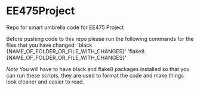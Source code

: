 # EE475Project
Repo for smart umbrella code for EE475 Project

Before pushing code to this repo please run the following commands
for the files that you have changed:
'black {NAME_OF_FOLDER_OR_FILE_WITH_CHANGES}'
'flake8 {NAME_OF_FOLDER_OR_FILE_WITH_CHANGES}'

*Note* 
You will have to have black and flake8 packages installed
so that you can run these scripts, they are used to format the
code and make things look cleaner and easier to read.
